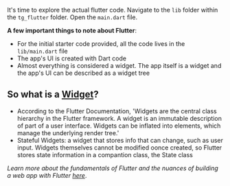 It's time to explore the actual flutter code. Navigate to the `lib` folder within the `tg_flutter` folder. Open the `main.dart` file.

**A few important things to note about Flutter**:

* For the initial starter code provided, all the code lives in the `lib/main.dart` file
* The app's UI is created with Dart code
* Almost everything is considered a widget. The app itself is a widget and the app's UI can be described as a widget tree

## So what is a [Widget](https://api.flutter.dev/flutter/widgets/Widget-class.html)?
- According to the Flutter Documentation, 'Widgets are the central class hierarchy in the Flutter framework. A widget is an immutable description of part of a user interface. Widgets can be inflated into elements, which manage the underlying render tree.'
- Stateful Widgets: a widget that stores info that can change, such as user input. Widgets themselves cannot be modified oonce created, so Flutter stores state information in a compantion class, the State class 

*Learn more about the fundamentals of Flutter and the nuances of building a web app with Flutter [here](https://docs.flutter.dev/get-started/codelab-web#step-0-get-the-starter-web-app)*.